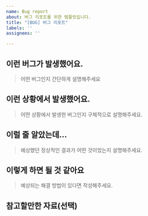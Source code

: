 ```yaml
---
name: Bug report
about: 버그 리포트를 위한 템플릿입니다.
title: "[BUG] 버그 리포트"
labels: ''
assignees: ''

---
```


## 이런 버그가 발생했어요.

> 어떤 버그인지 간단하게 설명해주세요

## 이런 상황에서 발생했어요.

> 어떤 상황에서 발생한 버그인지 구체적으로 설명해주세요.

## 이럴 줄 알았는데...

> 예상했던 정상적인 결과가 어떤 것이었는지 설명해주세요.

## 이렇게 하면 될 것 같아요

> 예상되는 해결 방법이 있다면 작성해주세요.

## 참고할만한 자료(선택)
